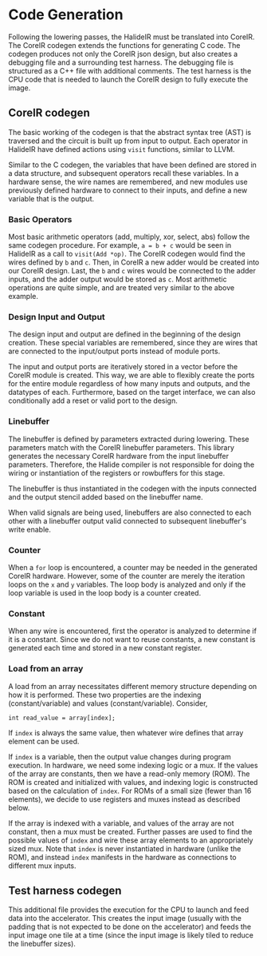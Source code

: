 # Code Generation
Following the lowering passes, the HalideIR must be translated into CoreIR.
The CoreIR codegen extends the functions for generating C code. The codegen
produces not only the CoreIR json design, but also creates a debugging
file and a surrounding test harness. The debugging file is structured as
a C++ file with additional comments. The test harness is the CPU code that
is needed to launch the CoreIR design to fully execute the image.

## CoreIR codegen
The basic working of the codegen is that the abstract syntax tree (AST) is
traversed and the circuit is built up from input to output. Each operator
in HalideIR have defined actions using `visit` functions, similar to LLVM.

Similar to the C codegen, the variables that have been defined are stored
in a data structure, and subsequent operators recall these variables. In a
hardware sense, the wire names are remembered, and new modules use previously
defined hardware to connect to their inputs, and define a new variable that
is the output.

### Basic Operators
Most basic arithmetic operators (add, multiply, xor, select, abs) follow
the same codegen procedure.
For example, `a = b + c` would be seen in HalideIR as a call to `visit(Add *op)`.
The CoreIR codegen would find the wires defined by `b` and `c`. Then, in 
CoreIR a new adder would be created into our CoreIR design. Last, the `b` and
`c` wires would be connected to the adder inputs, and the adder output
would be stored as `c`. Most arithmetic operations are quite simple, and
are treated very similar to the above example.

### Design Input and Output
The design input and output are defined in the beginning of the design
creation. These special variables are remembered, since they are wires
that are connected to the input/output ports instead of module ports.

The input and output ports are iteratively stored in a vector before the
CoreIR module is created. This way, we are able to flexibly create the
ports for the entire module regardless of how many inputs and outputs,
and the datatypes of each. Furthermore, based on the target interface, we can
also conditionally add a reset or valid port to the design.

### Linebuffer
The linebuffer is defined by parameters extracted during lowering. These
parameters match with the CoreIR linebuffer parameters. This library
generates the necessary CoreIR hardware from the input linebuffer parameters.
Therefore, the Halide compiler is not responsible for doing the wiring
or instantiation of the registers or rowbuffers for this stage. 

The linebuffer is thus instantiated in the codegen with the inputs connected
and the output stencil added based on the linebuffer name.

When valid signals are being used, linebuffers are also connected to each 
other with a linebuffer output valid connected to subsequent linebuffer's
write enable.

### Counter
When a `for` loop is encountered, a counter may be needed in the generated
CoreIR hardware. However, some of the counter are merely the iteration
loops on the `x` and `y` variables. The loop body is analyzed and only
if the loop variable is used in the loop body is a counter created.

### Constant
When any wire is encountered, first the operator is analyzed to determine
if it is a constant. Since we do not want to reuse constants, a new
constant is generated each time and stored in a new constant register.

### Load from an array
A load from an array necessitates different memory structure depending
on how it is performed. These two properties are the indexing (constant/variable)
and values (constant/variable). Consider,
```
int read_value = array[index];
```

If `index` is always the same value, then whatever wire defines that 
array element can be used.

If `index` is a variable, then the output value changes during program 
execution. In hardware, we need some indexing logic or a mux. If the values
of the array are constants, then we have a read-only memory (ROM). 
The ROM is created and initialized with values, and indexing logic is
constructed based on the calculation of `index`.
For ROMs of a small size (fewer than 16 elements), we decide to use registers
and muxes instead as described below. 

If the array is indexed with a variable, and values of the array are not constant, then a mux must
be created. Further passes are used to find the possible values of `index`
and wire these array elements to an appropriately sized mux. Note that `index`
is never instantiated in hardware (unlike the ROM), and instead `index`
manifests in the hardware as connections to different mux inputs.

## Test harness codegen
This additional file provides the execution for the CPU to launch and feed
data into the accelerator. This creates the input image (usually with the
padding that is not expected to be done on the accelerator) and feeds
the input image one tile at a time (since the input image is likely tiled
to reduce the linebuffer sizes).
